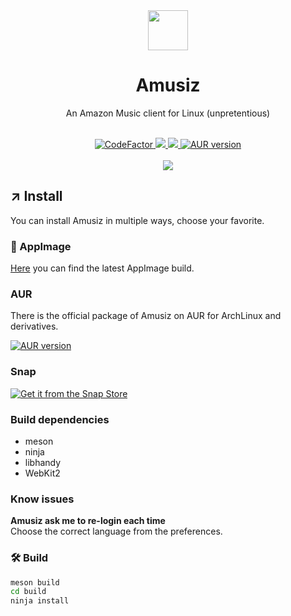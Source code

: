 <div align="center">
  <img src="https://raw.githubusercontent.com/mirkobrombin/Amusiz/master/data/pm.mirko.Amusiz.svg" width="64">
  <h1 align="center">Amusiz</h1>
  <p align="center">An Amazon Music client for Linux (unpretentious)</p>
</div>

<br/>

<div align="center">
  <a href="https://www.codefactor.io/repository/github/mirkobrombin/amusiz">
    <img src="https://www.codefactor.io/repository/github/mirkobrombin/amusiz/badge" alt="CodeFactor" />
  </a>
  <a href="https://github.com/mirkobrombin/Amusiz/blob/master/LICENSE">
    <img src="https://img.shields.io/badge/License-GPL--3.0-blue.svg">
  </a>
  <a href="https://github.com/mirkobrombin/Amusiz/actions">
    <img src="https://github.com/mirkobrombin/Amusiz/workflows/Build%20release%20packages/badge.svg">
  </a>
  <a href="https://aur.archlinux.org/packages/amusiz/">
    <img alt="AUR version" src="https://img.shields.io/aur/version/amusiz">
  </a>
</div>

<br />

<div align="center">
    <img  src="https://raw.githubusercontent.com/mirkobrombin/Amusiz/main/data/screenshot.png">
</div>

## ↗️ Install
You can install Amusiz in multiple ways, choose your favorite.

### 🚀 AppImage
[Here](https://github.com/mirkobrombin/Amusiz/releases) you can find the latest AppImage build.

### AUR
There is the official package of Amusiz on AUR for ArchLinux and derivatives.

<a href='https://aur.archlinux.org/packages/amusiz/'>
  <img alt="AUR version" src="https://img.shields.io/aur/version/amusiz?style=for-the-badge">
</a>

### Snap
[![Get it from the Snap Store](https://snapcraft.io/static/images/badges/en/snap-store-black.svg)](https://snapcraft.io/amusiz)

### Build dependencies
- meson
- ninja
- libhandy
- WebKit2

### Know issues
**Amusiz ask me to re-login each time**  
Choose the correct language from the preferences.

### 🛠️ Build
```bash
meson build
cd build
ninja install
```
